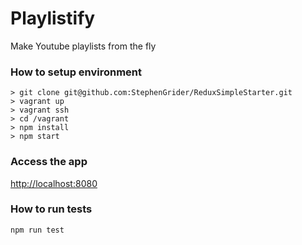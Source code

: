 # Playlistify

Make Youtube playlists from the fly

### How to setup environment

```
> git clone git@github.com:StephenGrider/ReduxSimpleStarter.git
> vagrant up
> vagrant ssh
> cd /vagrant
> npm install
> npm start
```

### Access the app
[http://localhost:8080](http://localhost:8080)

### How to run tests
`npm run test`
